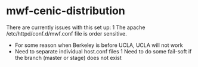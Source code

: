 mwf-cenic-distribution
======================

There are currently issues with this set up:
1  The apache /etc/httpd/conf.d/mwf.conf file is order sensitive.
  * For some reason when Berkeley is before UCLA, UCLA will not work
  * Need to separate individual host.conf files
1  Need to do some fail-soft if the branch (master or stage) does not exist
